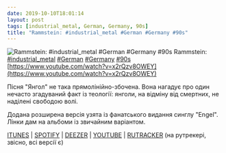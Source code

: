 ```yaml
---
date: 2019-10-10T18:01:14
layout: post
tags: [industrial_metal, German, Germany, 90s]
title: "Rammstein: #industrial_metal #German #Germany #90s"
---
```

![Rammstein: #industrial_metal #German #Germany #90s](https://i.ytimg.com/vi/x2rQzv8OWEY/maxresdefault.jpg)
Rammstein: [#industrial_metal](/tags/#industrial_metal) [#German](/tags/#German) [#Germany](/tags/#Germany) [#90s](/tags/#90s) [https://www.youtube.com/watch?v=x2rQzv8OWEY](https://www.youtube.com/watch?v=x2rQzv8OWEY)

Пісня &quot;Янгол&quot; не така прямолінійно-збочена. Вона нагадує про один нечасто згадуваний факт із теології: янголи, на відміну від смертних, не наділені свободою волі.

Додана розширена версія узята із фанатського видання синглу &quot;Engel&quot;. Лінки дам на альбоми із звичайним варіантом.

[ITUNES](https://music.apple.com/us/album/sehnsucht/1390562159) \| [SPOTIFY](https://open.spotify.com/album/0C9p8YMtbdOkcXPPlEmZvY) \| [DEEZER](https://www.deezer.com/album/86933302?utm_source=deezer&amp;utm_content=album-86933302&amp;utm_term=1601611822_1570719594&amp;utm_medium=web) \| [YOUTUBE](https://www.youtube.com/playlist?list=PLVkbIzK3vqPRrk8cRPGjq5GgVH2_3zM86) \| [RUTRACKER](https://rutracker.org/forum/viewtopic.php?t=5732323) (на рутрекері, звісно, всі версії є)